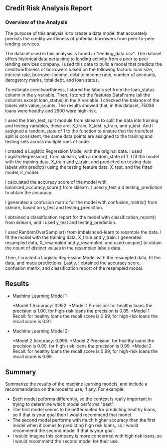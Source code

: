 ## Credit Risk Analysis Report

### Overview of the Analysis

The purpose of this analysis is to create a data model that accurately predicts the credity worthiness of potential borrowers from peer-to-peer lending services.

The dataset used in this analysis is found in "lending_data.csv". The dataset offers historical data pertaining to lending activity from a peer to peer lending services company. 
I used this data to build a model that predicts the creditworthiness of borrowers based on the following factors:
loan size, interest rate, borrower income, debt to income ratio, number of accounts, derogatory marks, total debt, and loan status. 

To estimate creditworthiness, I stored the labels set from the loan_status column in the y variable. Then, I stored the features DataFrame (all the columns except loan_status)
in the X variable. I checked the balance of the labels with value_counts. The results showed that, in this dataset, 75036 loans were healthy and 2500 were high-risk.

I used the train_test_split module from sklearn to split the data into training and testing variables, these are: 
X_train, X_test, y_train, and y_test. And I assigned a random_state of 1 to the function to ensure that the train/test split is consistent, 
the same data points are assigned to the training and testing sets across multiple runs of code.

I created a Logistic Regression Model with the original data. I used LogisticRegression(), from sklearn, 
with a random_state of 1. I fit the model with the training data, X_train and y_train, 
and predicted on testing data labels with predict() using the testing feature data, X_test, and the fitted model, lr_model.

I calculated the accuracy score of the model with balanced_accuracy_score() from sklearn, I used y_test a d testing_prediction to obtain the accuracy.

I generated a confusion matrix for the model with confusion_matrix() from sklearn, based on y_test and testing_prediction.

I obtained a classification report for the model with classification_report() from sklearn, and I used y_test and testing_prediction.

I used RandomOverSampler() from imbalanced-learn to resample the data. I fit the model with the training data, X_train and y_train. 
I generated resampled data, X_resampled and y_resampled, and used unique() to obtain the count of distinct values in the resampled labels data.

Then, I created a Logistic Regression Model with the resampled data, fit the data, and made predictions. 
Lastly, I obtained the accuracy score, confusion matrix, and classification report of the resampled model.


## Results

* Machine Learning Model 1:

  *Model 1 Accuracy: 0.952.
  *Model 1 Precision: for healthy loans the precision is 1.00, for high-risk loans the precision is 0.85.
  *Model 1 Recall: for healthy loans the recall score is 0.99, for high-risk loans the recall score is 0.91.



* Machine Learning Model 2:

  *Model 2 Accuracy: 0.995.
  *Model 2 Precision: for healthy loans the precision is 0.99, for high-risk loans the precision is 0.99.
  *Model 2 Recall: for healthy loans the recall score is 0.99, for high-risk loans the recall score is 0.99.

## Summary

Summarize the results of the machine learning models, and include a recommendation on the model to use, if any. For example:
* Each model peforms differently, so the context is really important in trying to determine which model performs "best".
* The first model seems to be better suited for predicting healthy loans, so if that is your goal then I would recommend that model.
* The second model performs with much higher accuracy than the first model when it comes to predicting high risk loans, so I would recommend the second model if that is your goal.
* I would imagine this company is more concerned with high risk loans, so I would recommend the second model for their use.

